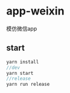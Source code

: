 # app-weixin
模仿微信app

## start
```javascript
yarn install
//dev
yarn start
//release
yarn run release
```
